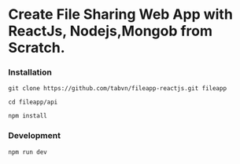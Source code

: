 # Create File Sharing Web App with ReactJs, Nodejs,Mongob from Scratch.

### Installation

```
git clone https://github.com/tabvn/fileapp-reactjs.git fileapp

```

```
cd fileapp/api

```
``` 
npm install 
```

### Development

``` npm run dev ```
